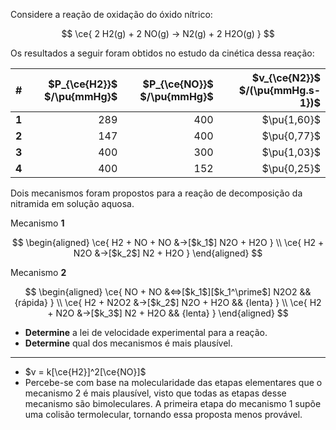 Considere a reação de oxidação do óxido nítrico:

$$
\ce{ 2 H2(g) + 2 NO(g) -> N2(g) + 2 H2O(g) }
$$

Os resultados a seguir foram obtidos no estudo da cinética dessa reação:

| # | $P_{\ce{H2}}$ $/\pu{mmHg}$ | $P_{\ce{NO}}$ $/\pu{mmHg}$ | $v_{\ce{N2}}$ $/(\pu{mmHg.s-1})$ |
|-------|------:|------:|-------------:|
| **1** | $289$ | $400$ | $\pu{1,60}$ |
| **2** | $147$ | $400$ | $\pu{0,77}$ |
| **3** | $400$ | $300$ | $\pu{1,03}$ |
| **4** | $400$ | $152$ | $\pu{0,25}$ |

Dois mecanismos foram propostos para a reação de decomposição da nitramida em solução aquosa.

Mecanismo **1**

$$
\begin{aligned}
    \ce{ H2 + NO + NO &->[$k_1$] N2O + H2O } \\
    \ce{ H2 + N2O &->[$k_2$] N2 + H2O }
\end{aligned}
$$

Mecanismo **2**

$$
\begin{aligned}
    \ce{ NO + NO &<=>[$k_1$][$k_1^\prime$] N2O2 && {rápida} } \\
    \ce{ H2 + N2O2 &->[$k_2$] N2O + H2O && {lenta} } \\
    \ce{ H2 + N2O &->[$k_3$] N2 + H2O && {lenta} }
\end{aligned}
$$

- **Determine** a lei de velocidade experimental para a reação.
- **Determine** qual dos mecanismos é mais plausível.

---

- $v = k[\ce{H2}]^2[\ce{NO}]$
- Percebe-se com base na molecularidade das etapas elementares que o mecanismo 2 é mais plausível, visto que todas as etapas desse mecanismo são bimoleculares. A primeira etapa do mecanismo 1 supõe uma colisão termolecular, tornando essa proposta menos provável.
